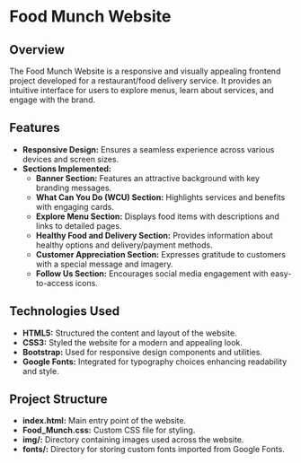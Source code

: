 # Food Munch Website

## Overview
The Food Munch Website is a responsive and visually appealing frontend project developed for a restaurant/food delivery service. It provides an intuitive interface for users to explore menus, learn about services, and engage with the brand.

## Features
- **Responsive Design:** Ensures a seamless experience across various devices and screen sizes.
- **Sections Implemented:**
  - **Banner Section:** Features an attractive background with key branding messages.
  - **What Can You Do (WCU) Section:** Highlights services and benefits with engaging cards.
  - **Explore Menu Section:** Displays food items with descriptions and links to detailed pages.
  - **Healthy Food and Delivery Section:** Provides information about healthy options and delivery/payment methods.
  - **Customer Appreciation Section:** Expresses gratitude to customers with a special message and imagery.
  - **Follow Us Section:** Encourages social media engagement with easy-to-access icons.

## Technologies Used
- **HTML5:** Structured the content and layout of the website.
- **CSS3:** Styled the website for a modern and appealing look.
- **Bootstrap:** Used for responsive design components and utilities.
- **Google Fonts:** Integrated for typography choices enhancing readability and style.

## Project Structure
- **index.html:** Main entry point of the website.
- **Food_Munch.css:** Custom CSS file for styling.
- **img/:** Directory containing images used across the website.
- **fonts/:** Directory for storing custom fonts imported from Google Fonts.
